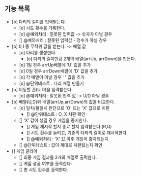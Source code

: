 ## 기능 목록

- [o] 다리의 길이를 입력받는다.
  - [o] 시도 횟수를 기록한다.
  - [o] @예외처리 : 잘못된 입력값 -> 숫자가 아닐 경우
  - [] @예외처리 : 잘못된 입력값 - 정수가 아닐 경우
- [o] 0,1 중 무작위 값을 받는다. -> 배열 값
  - [o] 다리를 생성한다.
    - [o] 다리의 길이만큼 2개의 배열(arrUp, arrDown)을 만든다.
  - [o] 1일 경우 arrUp배열에 'U' 값을 추가
  - [o] 0일 경우 arrDown배열에 'D' 값을 추가
  - [o] 각 배열이 아닐 경우 ' ' 값을 추가
  - [o] @단위테스트 : 다리 배열 만들기
- [o] 이동할 칸(U,D)을 입력받는다.
  - [o] @예외처리 : 잘못된 입력 값 -> U/D 아닐 경우
- [o] 배열(U,D)와 배열(arrUp,arrDown)의 값을 비교한다.
  - [o] 일치/불일치 판단으로 'O' 또는 'X' 값으로 치환
    - [] @단위테스트 : O, X 치환 확인
  - [] 'X' 값이 생길 경우 게임을 중지한다.
    - [] 게임 재시작 할지 종료 할지 입력받는다.(R,Q)
    - [] 시도 횟수를 늘리고, 기존의 다리의 길이로 재시작한다.
    - [] @예외처리 : 'X' 값 이후 게임이 중지되는지
  - [] @단위테스트 : 값이 제대로 치환됬는지 확인
- [] 게임 클리어
  - [] 최종 게임 결과를 2개의 배열로 출력한다.
  - [] 게임 성공 여부를 출력한다.
  - [] 총 시도 횟수를 출력한다.
